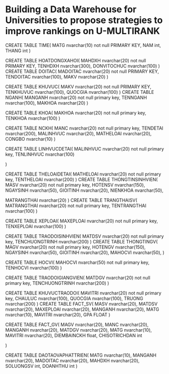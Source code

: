 # Building a Data Warehouse for Universities to propose strategies to improve rankings on U-MULTIRANK
CREATE TABLE TIME(
MATG nvarchar(10) not null PRIMARY KEY,
NAM int,
THANG int
)

CREATE TABLE HOATDONGXAHOI(
MAHDXH nvarchar(20) not null PRIMARY KEY,
TENHDXH nvarchar(300),
DONVITOCHUC nvarchar(100)
)
CREATE TABLE DOITAC(
MADOITAC nvarchar(20) not null PRIMARY KEY,
TENDOITAC nvarchar(100),
MAKV nvarchar(20) 
)

CREATE TABLE KHUVUC(
MAKV nvarchar(20) not null PRIMARY KEY,
TENKHUVUC nvarchar(100),
QUOCGIA nvarchar(100)
)
CREATE TABLE NGANH(
MANGANH nvarchar(20) not null primary key,
TENNGANH nvarchar(100),
MAKHOA nvarchar(20) 
)

CREATE TABLE KHOA(
MAKHOA nvarchar(20) not null primary key,
TENKHOA nvarchar(100)
)

CREATE TABLE NCKH(
MANC nvarchar(20) not null primary key,
TENDETAI nvarchar(200),
MALINHVUC nvarchar(20),
MATHELOAI nvarchar(20),
CONGBO nvarchar(10)
)

CREATE TABLE LINHVUCDETAI(
MALINHVUC nvarchar(20) not null primary key,
TENLINHVUC nvarchar(100)



)

CREATE TABLE THELOAIDETAI(
MATHELOAI nvarchar(20) not null primary key,
TENTHELOAI nvarchar(200)
)
CREATE TABLE THONGTINSINHVIEN(
MASV nvarchar(20) not null primary key,
HOTENSV nvarchar(150),
NGAYSINH nvarchar(50),
GIOITINH nvarchar(20),
NIENKHOA nvarchar(50),

MATRANGTHAI nvarchar(20)
)
CREATE TABLE TRANGTHAISV(
MATRANGTHAI nvarchar(20) not null primary key,
TENTRANGTHAI nvarchar(100)
)

CREATE TABLE XEPLOAI(
MAXEPLOAI nvarchar(20) not null primary key,
TENXEPLOAI nvarchar(100)
)

CREATE TABLE TRAODOISINHVIEN(
MATDSV nvarchar(20) not null primary key,
TENCHUONGTRINH nvarchar(200)
)
CREATE TABLE THONGTINGV(
MAGV nvarchar(20) not null primary key,
HOTENGV nvarchar(150),
NGAYSINH nvarchar(50),
GIOITINH nvarchar(20),
MAHOCVI nvarchar(50),
)

CREATE TABLE HOCVI(
MAHOCVI nvarchar(50) not null primary key,
TENHOCVI nvarchar(100)
)

CREATE TABLE TRAODOIGIANGVIEN(
MATDGV nvarchar(20) not null primary key,
TENCHUONGTRINH nvarchar(200)
)


CREATE TABLE KHUVUCTRAODOI(
MAVITRI nvarchar(20) not null primary key,
CHAULUC nvarchar(100),
QUOCGIA nvarchar(100),
TRUONG nvarchar(200)
)
CREATE TABLE FACT_SV(
MASV nvarchar(20),
MATDSV nvarchar(20),
MAXEPLOAI nvarchar(20),
MANGANH nvarchar(20),
MATG nvarchar(10),
MAVITRI nvarchar(20),
GPA FLOAT
)

CREATE TABLE FACT_GV(
MAGV nvarchar(20),
MANC nvarchar(20),
MANGANH nvarchar(20),
MATDGV nvarchar(20),
MATG nvarchar(10),
MAVITRI nvarchar(20),
DIEMBAINCKH float,
CHISOTRICHDAN int

)

CREATE TABLE DAOTAOVAPHATTRIEN(
MATG nvarchar(10),
MANGANH nvarchar(20),
MADOITAC nvarchar(20),
MAHDXH nvarchar(20),
SOLUONGSV int,
DOANHTHU int
)
